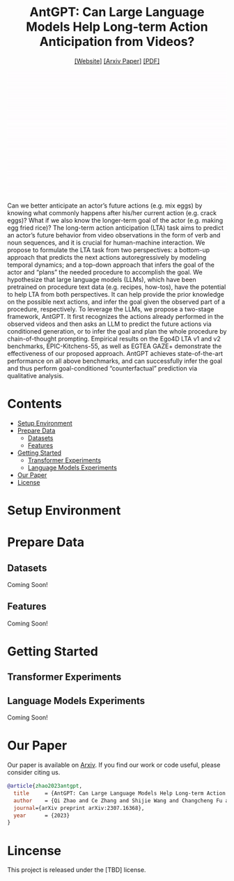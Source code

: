 <div align="center">

# AntGPT: Can Large Language Models Help Long-term Action Anticipation from Videos?

[[Website]](https://brown-palm.github.io/AntGPT/)
[[Arxiv Paper]](https://arxiv.org/abs/2307.16368)
[[PDF]](https://arxiv.org/pdf/2307.16368.pdf)

![](assets/main.gif)
</div>

Can we better anticipate an actor’s future actions (e.g. mix eggs) by knowing what commonly happens after his/her current action (e.g. crack eggs)? What if we also know the longer-term goal of the actor (e.g. making egg fried rice)? The long-term action anticipation (LTA) task aims to predict an actor’s future behavior from video observations in the form of verb and noun sequences, and it is crucial for human-machine interaction. We propose to formulate the LTA task from two perspectives: a bottom-up approach that predicts the next actions autoregressively by modeling temporal dynamics; and a top-down approach that infers the goal of the actor and “plans” the needed procedure to accomplish the goal. We hypothesize that large language models (LLMs), which have been pretrained on procedure text data (e.g. recipes, how-tos), have the potential to help LTA from both perspectives. It can help provide the prior knowledge on the possible next actions, and infer the goal given the observed part of a procedure, respectively. To leverage the LLMs, we propose a two-stage framework, AntGPT. It first recognizes the actions already performed in the observed videos and then asks an LLM to predict the future actions via conditioned generation, or to infer the goal and plan the whole procedure by chain-of-thought prompting. Empirical results on the Ego4D LTA v1 and v2 benchmarks, EPIC-Kitchens-55, as well as EGTEA GAZE+ demonstrate the effectiveness of our proposed approach. AntGPT achieves state-of-the-art performance on all above benchmarks, and can successfully infer the goal and thus perform goal-conditioned “counterfactual” prediction via qualitative analysis.

# Contents
- [Setup Environment](#Setup-Environment)
- [Prepare Data](#Prepare-Data)
  - [Datasets](#Datasets)
  - [Features](#Features)
- [Getting Started](#Getting-Started)
  - [Transformer Experiments](#Transformer-Experiments)
  - [Language Models Experiments](#Language-Models-Experiments)
- [Our Paper](#Our-Paper)
- [License](#License)

# Setup Environment

# Prepare Data 

## Datasets

Coming Soon!

## Features

Coming Soon!

# Getting Started

## Transformer Experiments

## Language Models Experiments

Coming Soon!

# Our Paper 

Our paper is available on [Arxiv](https://arxiv.org/abs/2307.16368). If you find our work or code useful, please consider citing us. 
```bibtex
@article{zhao2023antgpt,
  title     = {AntGPT: Can Large Language Models Help Long-term Action Anticipation from Videos?},
  author    = {Qi Zhao and Ce Zhang and Shijie Wang and Changcheng Fu and Nakul Agarwal and Kwonjoon Lee and Chen Sun},
  journal={arXiv preprint arXiv:2307.16368},
  year      = {2023}
}
```
# Lincense

This project is released under the [TBD] license.
